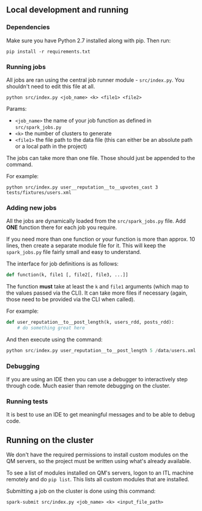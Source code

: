 ## Local development and running

### Dependencies

Make sure you have Python 2.7 installed along with pip. Then run:

```
pip install -r requirements.txt
```

### Running jobs

All jobs are ran using the central job runner module - `src/index.py`. You shouldn't need to edit this file at all.

```
python src/index.py <job_name> <k> <file1> <file2>
```

Params:

* `<job_name>` the name of your job function as defined in `src/spark_jobs.py`
* `<k>` the number of clusters to generate
* `<file1>` the file path to the data file (this can either be an absolute path or a local path in the project)

The jobs can take more than one file. Those should just be appended to the command.

For example:

```
python src/index.py user__reputation__to__upvotes_cast 3 tests/fixtures/users.xml
```

### Adding new jobs

All the jobs are dynamically loaded from the `src/spark_jobs.py` file. Add **ONE** function there for each job you require.

If you need more than one function or your function is more than approx. 10 lines, then create a separate module file for it. This will keep the `spark_jobs.py` file fairly small and easy to understand.

The interface for job definitions is as follows:

```python
def function(k, file1 [, file2[, file3, ...]]
```

The function **must** take at least the `k` and `file1` arguments (which map to the values passed via the CLI). It can take more files if necessary (again, those need to be provided via the CLI when called).

For example:

```python
def user_reputation__to__post_length(k, users_rdd, posts_rdd):
    # do something great here
```

And then execute using the command:

```python
python src/index.py user_reputation__to__post_length 5 /data/users.xml /data/posts.xml
```

### Debugging

If you are using an IDE then you can use a debugger to interactively step through code. Much easier than remote debugging on the cluster.

### Running tests

It is best to use an IDE to get meaningful messages and to be able to debug code.

## Running on the cluster

We don't have the required permissions to install custom modules on the QM servers, so the project must be written using what's already available.

To see a list of modules installed on QM's servers, logon to an ITL machine remotely and do `pip list`. This lists all custom modules that are installed.

Submitting a job on the cluster is done using this command:

```
spark-submit src/index.py <job_name> <k> <input_file_path>
```